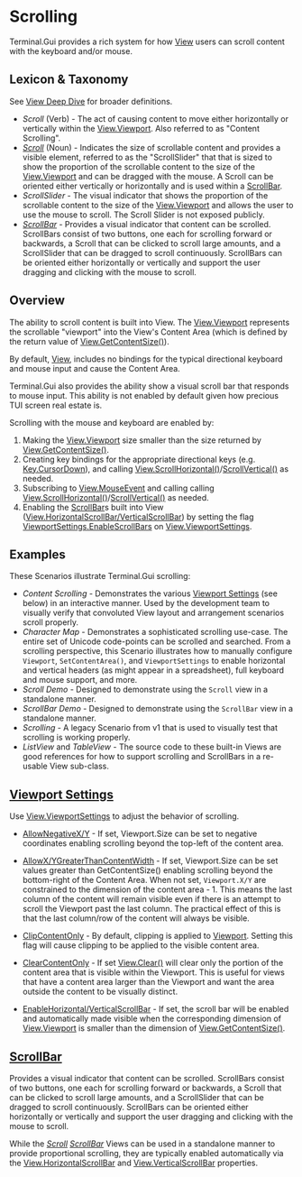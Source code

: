 # Scrolling

Terminal.Gui provides a rich system for how [View](View.md) users can scroll content with the keyboard and/or mouse.

## Lexicon & Taxonomy

See [View Deep Dive](View.md) for broader definitions.

* *Scroll* (Verb) - The act of causing content to move either horizontally or vertically within the [View.Viewport](~/api/Terminal.Gui.View.Viewport.yml). Also referred to as "Content Scrolling".
* *[Scroll](~/api/Terminal.Gui.Scroll.yml)* (Noun) - Indicates the size of scrollable content and provides a visible element, referred to as the "ScrollSlider" that that is sized to show the proportion of the scrollable content to the size of the [View.Viewport](~/api/Terminal.Gui.View.Viewport.yml) and can be dragged with the mouse. A Scroll can be oriented either vertically or horizontally and is used within a [ScrollBar](~/api/Terminal.Gui.ScrollBar.yml).
* *ScrollSlider* - The visual indicator that shows the proportion of the scrollable content to the size of the [View.Viewport](~/api/Terminal.Gui.View.Viewport.yml) and allows the user to use the mouse to scroll. The Scroll Slider is not exposed publicly. 
* *[ScrollBar](~/api/Terminal.Gui.ScrollBar.yml)* - Provides a visual indicator that content can be scrolled. ScrollBars consist of two buttons, one each for scrolling forward or backwards, a Scroll that can be clicked to scroll large amounts, and a ScrollSlider that can be dragged to scroll continuously. ScrollBars can be oriented either horizontally or vertically and support the user dragging and clicking with the mouse to scroll.


## Overview

The ability to scroll content is built into View. The [View.Viewport](~/api/Terminal.Gui.View.Viewport.yml) represents the scrollable "viewport" into the View's Content Area (which is defined by the return value of [View.GetContentSize()](~/api/Terminal.Gui.View.GetContentSize.yml)). 

By default, [View](~/api/Terminal.Gui.View.yml), includes no bindings for the typical directional keyboard and mouse input and cause the Content Area.

Terminal.Gui also provides the ability show a visual scroll bar that responds to mouse input. This ability is not enabled by default given how precious TUI screen real estate is.

Scrolling with the mouse and keyboard are enabled by:

1) Making the [View.Viewport](~/api/Terminal.Gui.View.Viewport.yml) size smaller than the size returned by [View.GetContentSize()](~/api/Terminal.Gui.View.GetContentSize.yml). 
2) Creating key bindings for the appropriate directional keys (e.g. [Key.CursorDown](~/api/Terminal.Gui.Key)), and calling [View.ScrollHorizontal()](~/api/Terminal.Gui.View.ScrollHorizontal.yml)/[ScrollVertical()](~/api/Terminal.Gui.View.ScrollVertical.yml) as needed.
3) Subscribing to [View.MouseEvent](~/api/Terminal.Gui.View.MouseEvent.yml) and calling calling [View.ScrollHorizontal()](~/api/Terminal.Gui.View.ScrollHorizontal.yml)/[ScrollVertical()](~/api/Terminal.Gui.View.ScrollVertical.yml) as needed.
4) Enabling the [ScrollBar](~/api/Terminal.Gui.ScrollBar.yml)s built into View ([View.HorizontalScrollBar/VerticalScrollBar](~/api/Terminal.Gui.View.HorizontalScrollBar.yml)) by setting the flag [ViewportSettings.EnableScrollBars](~/api/Terminal.Gui.ViewportSettings.EnableScrollBars.yml) on [View.ViewportSettings](~/api/Terminal.Gui.View.ViewportSettings.yml). 

## Examples

These Scenarios illustrate Terminal.Gui scrolling:

* *Content Scrolling* - Demonstrates the various [Viewport Settings](~/api/Terminal.Gui.ViewportSettings.yml) (see below) in an interactive manner. Used by the development team to visually verify that convoluted View layout and arrangement scenarios scroll properly.
* *Character Map* - Demonstrates a sophisticated scrolling use-case. The entire set of Unicode code-points can be scrolled and searched. From a scrolling perspective, this Scenario illustrates how to manually configure `Viewport`, `SetContentArea()`, and `ViewportSettings` to enable horizontal and vertical headers (as might appear in a spreadsheet), full keyboard and mouse support, and more. 
* *Scroll Demo* - Designed to demonstrate using the `Scroll` view in a standalone manner.
* *ScrollBar Demo* - Designed to demonstrate using the `ScrollBar` view in a standalone manner.
* *Scrolling* - A legacy Scenario from v1 that is used to visually test that scrolling is working properly.
* *ListView* and *TableView* - The source code to these built-in Views are good references for how to support scrolling and ScrollBars in a re-usable View sub-class. 

## [Viewport Settings](~/api/Terminal.Gui.ViewportSettings.yml)

Use [View.ViewportSettings](~/api/Terminal.Gui.View.ViewportSettings.yml) to adjust the behavior of scrolling. 

* [AllowNegativeX/Y](~/api/Terminal.Gui.ViewportSettings.AllowNegativeXyml) - If set, Viewport.Size can be set to negative coordinates enabling scrolling beyond the top-left of the content area.

* [AllowX/YGreaterThanContentWidth](~/api/Terminal.Gui.ViewportSettings.AllowXGreaterThanContentWidth) - If set, Viewport.Size can be set values greater than GetContentSize() enabling scrolling beyond the bottom-right of the Content Area. When not set, `Viewport.X/Y` are constrained to the dimension of the content area - 1. This means the last column of the content will remain visible even if there is an attempt to scroll the Viewport past the last column. The practical effect of this is that the last column/row of the content will always be visible.

* [ClipContentOnly](~/api/Terminal.Gui.ViewportSettings.ClipContentOnly) - By default, clipping is applied to [Viewport](~/api/Terminal.Gui.View.Viewport.yml). Setting this flag will cause clipping to be applied to the visible content area.

* [ClearContentOnly](~/api/Terminal.Gui.ViewportSettings.ClearContentOnly) - If set [View.Clear()](~/api/Terminal.Gui.View.Clear.yml) will clear only the portion of the content area that is visible within the Viewport. This is useful for views that have a content area larger than the Viewport and want the area outside the content to be visually distinct.

* [EnableHorizontal/VerticalScrollBar](~/api/Terminal.Gui.ViewportSettings.EnableHorizontalScrollBar) - If set, the scroll bar will be enabled and automatically made visible when the corresponding dimension of [View.Viewport](~/api/Terminal.Gui.View.Viewport.yml) is smaller than the dimension of [View.GetContentSize()](~/api/Terminal.Gui.View.GetContentSize.yml).


## [ScrollBar](~/api/Terminal.Gui.ScrollBar.yml)

Provides a visual indicator that content can be scrolled. ScrollBars consist of two buttons, one each for scrolling forward or backwards, a Scroll that can be clicked to scroll large amounts, and a ScrollSlider that can be dragged to scroll continuously. ScrollBars can be oriented either horizontally or vertically and support the user dragging and clicking with the mouse to scroll.

While the *[Scroll](~/api/Terminal.Gui.Scroll.yml)* *[ScrollBar](~/api/Terminal.Gui.ScrollBar.yml)* Views can be used in a standalone manner to provide proportional scrolling, they are typically enabled automatically via the [View.HorizontalScrollBar](~/api/Terminal.Gui.View.HorizontalScrollBar.yml) and  [View.VerticalScrollBar](~/api/Terminal.Gui.View.VerticalScrollBar.yml) properties.

